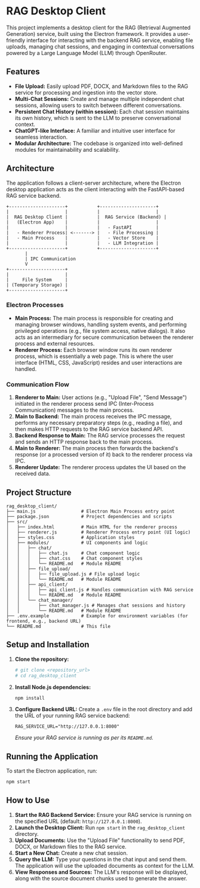 # RAG Desktop Client

This project implements a desktop client for the RAG (Retrieval Augmented Generation) service, built using the Electron framework. It provides a user-friendly interface for interacting with the backend RAG service, enabling file uploads, managing chat sessions, and engaging in contextual conversations powered by a Large Language Model (LLM) through OpenRouter.

## Features

-   **File Upload:** Easily upload PDF, DOCX, and Markdown files to the RAG service for processing and ingestion into the vector store.
-   **Multi-Chat Sessions:** Create and manage multiple independent chat sessions, allowing users to switch between different conversations.
-   **Persistent Chat History (within session):** Each chat session maintains its own history, which is sent to the LLM to preserve conversational context.
-   **ChatGPT-like Interface:** A familiar and intuitive user interface for seamless interaction.
-   **Modular Architecture:** The codebase is organized into well-defined modules for maintainability and scalability.

## Architecture

The application follows a client-server architecture, where the Electron desktop application acts as the client interacting with the FastAPI-based RAG service backend.

```
+---------------------+           +---------------------+
|                     |           |                     |
|  RAG Desktop Client |           |  RAG Service (Backend) |
|   (Electron App)    |           |                     |
|                     |           |   - FastAPI         |
|   - Renderer Process| <-------> |   - File Processing |
|   - Main Process    |           |   - Vector Store    |
|                     |           |   - LLM Integration |
+---------------------+           +---------------------+
       |
       | IPC Communication
       V
+---------------------+
|                     |
|     File System     |
| (Temporary Storage) |
+---------------------+
```

### Electron Processes

-   **Main Process:** The main process is responsible for creating and managing browser windows, handling system events, and performing privileged operations (e.g., file system access, native dialogs). It also acts as an intermediary for secure communication between the renderer process and external resources.
-   **Renderer Process:** Each browser window runs its own renderer process, which is essentially a web page. This is where the user interface (HTML, CSS, JavaScript) resides and user interactions are handled.

### Communication Flow

1.  **Renderer to Main:** User actions (e.g., "Upload File", "Send Message") initiated in the renderer process send IPC (Inter-Process Communication) messages to the main process.
2.  **Main to Backend:** The main process receives the IPC message, performs any necessary preparatory steps (e.g., reading a file), and then makes HTTP requests to the RAG service backend API.
3.  **Backend Response to Main:** The RAG service processes the request and sends an HTTP response back to the main process.
4.  **Main to Renderer:** The main process then forwards the backend's response (or a processed version of it) back to the renderer process via IPC.
5.  **Renderer Update:** The renderer process updates the UI based on the received data.

## Project Structure

```
rag_desktop_client/
├── main.js                 # Electron Main Process entry point
├── package.json            # Project dependencies and scripts
├── src/
│   ├── index.html          # Main HTML for the renderer process
│   ├── renderer.js         # Renderer Process entry point (UI logic)
│   ├── styles.css          # Application styles
│   ├── modules/            # UI components and logic
│   │   ├── chat/
│   │   │   ├── chat.js     # Chat component logic
│   │   │   ├── chat.css    # Chat component styles
│   │   │   └── README.md   # Module README
│   │   ├── file_upload/
│   │   │   ├── file_upload.js # File upload logic
│   │   │   └── README.md   # Module README
│   │   ├── api_client/
│   │   │   ├── api_client.js # Handles communication with RAG service
│   │   │   └── README.md   # Module README
│   │   └── chat_manager/
│   │       ├── chat_manager.js # Manages chat sessions and history
│   │       └── README.md   # Module README
├── .env.example            # Example for environment variables (for frontend, e.g., backend URL)
└── README.md               # This file
```

## Setup and Installation

1.  **Clone the repository:**
    ```bash
    # git clone <repository_url>
    # cd rag_desktop_client
    ```

2.  **Install Node.js dependencies:**
    ```bash
    npm install
    ```

3.  **Configure Backend URL:**
    Create a `.env` file in the root directory and add the URL of your running RAG service backend:
    ```
    RAG_SERVICE_URL="http://127.0.0.1:8000"
    ```
    *Ensure your RAG service is running as per its `README.md`.*

## Running the Application

To start the Electron application, run:

```bash
npm start
```

## How to Use

1.  **Start the RAG Backend Service:** Ensure your RAG service is running on the specified URL (default: `http://127.0.0.1:8000`).
2.  **Launch the Desktop Client:** Run `npm start` in the `rag_desktop_client` directory.
3.  **Upload Documents:** Use the "Upload File" functionality to send PDF, DOCX, or Markdown files to the RAG service.
4.  **Start a New Chat:** Create a new chat session.
5.  **Query the LLM:** Type your questions in the chat input and send them. The application will use the uploaded documents as context for the LLM.
6.  **View Responses and Sources:** The LLM's response will be displayed, along with the source document chunks used to generate the answer.